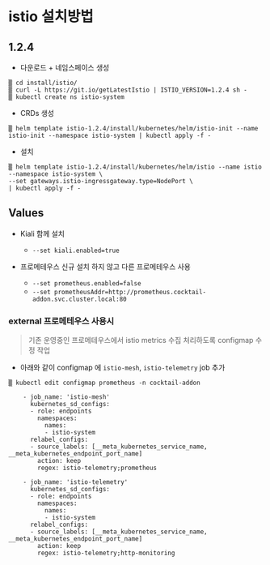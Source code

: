 # istio 설치방법


## 1.2.4

* 다운로드 +  네임스페이스 생성
~~~
▒ cd install/istio/
▒ curl -L https://git.io/getLatestIstio | ISTIO_VERSION=1.2.4 sh -
▒ kubectl create ns istio-system
~~~

* CRDs 생성
~~~
▒ helm template istio-1.2.4/install/kubernetes/helm/istio-init --name istio-init --namespace istio-system | kubectl apply -f -
~~~

* 설치
~~~
▒ helm template istio-1.2.4/install/kubernetes/helm/istio --name istio --namespace istio-system \
--set gateways.istio-ingressgateway.type=NodePort \
| kubectl apply -f -
~~~


## Values

* Kiali 함께 설치
  * `--set kiali.enabled=true` 

* 프로메테우스 신규 설치 하지 않고 다른 프로메테우스 사용
  * `--set prometheus.enabled=false`
  * `--set prometheusAddr=http://prometheus.cocktail-addon.svc.cluster.local:80`



### external 프로메테우스 사용시
> 기존 운영중인 프로메테우스에서 istio metrics 수집 처리하도록 configmap 수정 작업

* 아래와 같이 configmap 에 `istio-mesh`, `istio-telemetry` job 추가

~~~
▒ kubectl edit configmap prometheus -n cocktail-addon

    - job_name: 'istio-mesh'
      kubernetes_sd_configs:
      - role: endpoints
        namespaces:
          names:
          - istio-system
      relabel_configs:
      - source_labels: [__meta_kubernetes_service_name, __meta_kubernetes_endpoint_port_name]
        action: keep
        regex: istio-telemetry;prometheus

    - job_name: 'istio-telemetry'
      kubernetes_sd_configs:
      - role: endpoints
        namespaces:
          names:
          - istio-system
      relabel_configs:
      - source_labels: [__meta_kubernetes_service_name, __meta_kubernetes_endpoint_port_name]
        action: keep
        regex: istio-telemetry;http-monitoring
~~~
